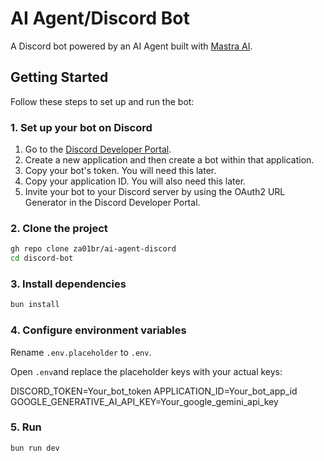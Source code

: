 # AI Agent/Discord Bot

A Discord bot powered by an AI Agent built with [Mastra AI](https://mastra.ai/).

## Getting Started

Follow these steps to set up and run the bot:

### 1. Set up your bot on Discord

1.  Go to the [Discord Developer Portal](https://discord.com/developers/applications).
2.  Create a new application and then create a bot within that application.
3.  Copy your bot's token. You will need this later.
4.  Copy your application ID. You will also need this later.
5.  Invite your bot to your Discord server by using the OAuth2 URL Generator in the Discord Developer Portal.

### 2. Clone the project

```bash
gh repo clone za01br/ai-agent-discord
cd discord-bot
```

### 3. Install dependencies

```bash
bun install
```

### 4. Configure environment variables

Rename `.env.placeholder` to `.env`.

Open `.env`and replace the placeholder keys with your actual keys:

DISCORD_TOKEN=Your_bot_token
APPLICATION_ID=Your_bot_app_id
GOOGLE_GENERATIVE_AI_API_KEY=Your_google_gemini_api_key

### 5. Run

```bash
bun run dev
```
